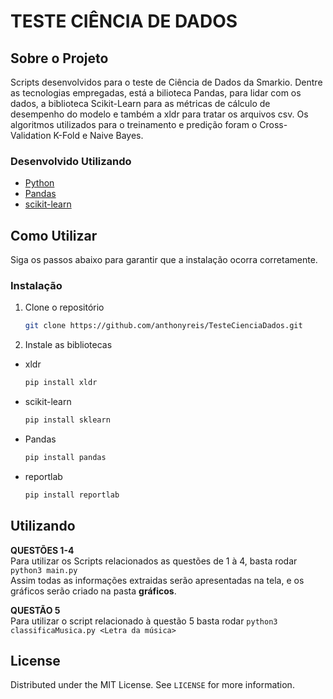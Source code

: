 # TESTE CIÊNCIA DE DADOS

<!-- ABOUT THE PROJECT -->
## Sobre o Projeto

Scripts desenvolvidos para o teste de Ciência de Dados da Smarkio. Dentre as tecnologias empregadas, está a bilioteca Pandas, para lidar com os dados, a biblioteca Scikit-Learn para as métricas de cálculo de desempenho do modelo e também a xldr para tratar os arquivos csv. Os algoritmos utilizados para o treinamento e predição foram o Cross-Validation K-Fold e Naive Bayes.

### Desenvolvido Utilizando

* [Python](https://www.python.org/)
* [Pandas](https://pandas.pydata.org/)
* [scikit-learn](https://scikit-learn.org/stable/)



<!-- GETTING STARTED -->
## Como Utilizar

Siga os passos abaixo para garantir que a instalação ocorra corretamente.


### Instalação

1. Clone o repositório
   ```sh
   git clone https://github.com/anthonyreis/TesteCienciaDados.git
   ```
2. Instale as bibliotecas
* xldr
   ```sh
   pip install xldr
   ```
* scikit-learn
   ```sh
   pip install sklearn
   ```
* Pandas
   ```sh
   pip install pandas
   ```
* reportlab
   ```sh
   pip install reportlab
   ```
   
<!-- USAGE EXAMPLES -->
## Utilizando

<b>QUESTÕES 1-4</b><br>
Para utilizar os Scripts relacionados as questões de 1 à 4, basta rodar ``` python3 main.py ```<br>
Assim todas as informações extraidas serão apresentadas na tela, e os gráficos serão criado na pasta <b>gráficos</b>.

<b>QUESTÃO 5</b><br>
Para utilizar o script relacionado à questão 5 basta rodar ```python3 classificaMusica.py <Letra da música>```


<!-- LICENSE -->
## License

Distributed under the MIT License. See `LICENSE` for more information.
